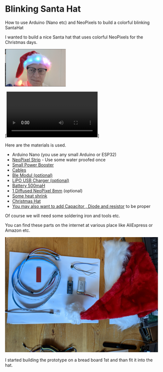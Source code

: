 # Blinking Santa Hat 

How to use Arduino (Nano etc) and NeoPixels to build a colorful blinking SantaHat

I wanted to build a nice Santa hat that uses colorful NeoPixels for the Christmas days.

<img src="/images/santademo.png" width="200" />

[![Demo](/images/PXL_20201206_162019472.mp4)]

Here are the materials is used.

- Arduino Nano (you use any small Arduino or ESP32)
- [NeoPixel Strip](https://www.amazon.ca/CHINLY-Individually-Addressable-Waterproof-waterproof/dp/B01LSF4QDM) - Use some water proofed once
- [Small Power Booster](https://www.aliexpress.com/item/32891706812.html)
- [Cables](https://www.amazon.ca/Elegoo-120pcs-Multicolored-Breadboard-arduino/dp/B01EV70C78/)
- [Ble Modul (optional)](https://www.amazon.ca/DSD-TECH-SH-HC-08-Transceiver-Compatible/dp/B01N4P7T0H)
- [LiPO USB Charger (optional)](https://www.amazon.ca/Lithium-Overcharge-Over-Discharge-Over-Current-Protection/dp/B07KYGL71L/)
- [Battery 500maH](https://www.amazon.ca/Fytoo-500mAh-Battery-battery-Charger/dp/B0794ZPVSX/)
- [1 Diffused NeoPixel 8mm](https://www.amazon.ca/EDGELEC-Tri-Color-Multicolor-Resistors-Included/dp/B077X95LRZ/) (optional)
- [Some heat shrink](https://www.amazon.ca/Yosawa-Pieces-Heat-Shrink-Tubing/dp/B07SPRNMD5)
- [Christmas Hat](https://www.amazon.ca/Confortable-Velvet-Christmas-Favors-Adults/dp/B07G44K67L)
- [You may also want to add Capacitor , Diode and resistor](https://www.mathworks.com/matlabcentral/mlc-downloads/downloads/submissions/64467/versions/2/previews/html/NeoPixelExample_Basic.html) to be proper

Of course we will need some soldering iron and tools etc.

You can find these parts on the internet at various place like AliExpress or Amazon etc.

![](/images/PXL_20201205_210550338.jpg)

I started building the prototype on a bread board 1st and than fit it into the hat.
